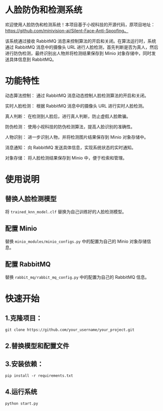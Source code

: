 # 人脸防伪和检测系统
 欢迎使用人脸防伪和检测系统！本项目基于小视科技的开源代码，原项目地址：https://github.com/minivision-ai/Silent-Face-Anti-Spoofing。

 该系统通过接收 RabbitMQ 消息来控制算法的开启和关闭。在算法运行时，系统通过 RabbitMQ 消息中的摄像头 URL 进行人脸检测，首先判断是否为真人，然后进行防伪检测，最终识别出人物并将检测结果保存到 Minio 对象存储中，同时发送具体信息到 RabbitMQ。

# 功能特性
 动态算法控制： 通过 RabbitMQ 消息动态控制人脸检测算法的开启和关闭。

 实时人脸检测： 根据 RabbitMQ 消息中的摄像头 URL 进行实时人脸检测。

 真人判断： 在检测到人脸后，进行真人判断，防止虚假人脸欺骗。

 防伪检测： 使用小视科技的防伪检测算法，提高人脸识别的准确性。

 人物识别： 进一步识别人物，并将检测图片结果保存到 Minio 对象存储中。

 消息通知： 向 RabbitMQ 发送具体信息，实现系统状态的实时通知。

对象存储： 将人脸检测结果保存到 Minio 中，便于检索和管理。

# 使用说明

 ## 替换人脸检测模型
 将 `trained_knn_model.clf` 替换为自己训练好的人脸检测模型。

 ## 配置 Minio
 替换 `minio_modules/minio_configs.py` 中的配置为自己的 Minio 对象存储信息。

 ## 配置 RabbitMQ
 替换 `rabbit_mq/rabbit_mq_config.py` 中的配置为自己的 RabbitMQ 信息。

# 快速开始
 ## 1.克隆项目：
 `git clone https://github.com/your_username/your_project.git`
 ## 2.替换模型和配置文件
 ## 3.安装依赖：
 `pip install -r requirements.txt`
 ## 4.运行系统
 `python start.py`

